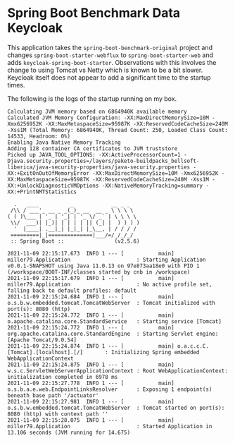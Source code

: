 # Spring Boot Benchmark Data Keycloak

This application takes the `spring-boot-benchmark-original` project and changes `spring-boot-starter-webflux` to `spring-boot-starter-web` and adds `keycloak-spring-boot-starter`.
Observations with this involves the change to using Tomcat vs Netty which is known to be a bit slower.
Keycloak itself does not appear to add a significant time to the startup times.

The following is the logs of the startup running on my box.

```
Calculating JVM memory based on 6864940K available memory
Calculated JVM Memory Configuration: -XX:MaxDirectMemorySize=10M -Xmx6256952K -XX:MaxMetaspaceSize=95987K -XX:ReservedCodeCacheSize=240M -Xss1M (Total Memory: 6864940K, Thread Count: 250, Loaded Class Count: 14533, Headroom: 0%)
Enabling Java Native Memory Tracking
Adding 128 container CA certificates to JVM truststore
Picked up JAVA_TOOL_OPTIONS: -XX:ActiveProcessorCount=1 -Djava.security.properties=/layers/paketo-buildpacks_bellsoft-liberica/java-security-properties/java-security.properties -XX:+ExitOnOutOfMemoryError -XX:MaxDirectMemorySize=10M -Xmx6256952K -XX:MaxMetaspaceSize=95987K -XX:ReservedCodeCacheSize=240M -Xss1M -XX:+UnlockDiagnosticVMOptions -XX:NativeMemoryTracking=summary -XX:+PrintNMTStatistics

  .   ____          _            __ _ _
 /\\ / ___'_ __ _ _(_)_ __  __ _ \ \ \ \
( ( )\___ | '_ | '_| | '_ \/ _` | \ \ \ \
 \\/  ___)| |_)| | | | | || (_| |  ) ) ) )
  '  |____| .__|_| |_|_| |_\__, | / / / /
 =========|_|==============|___/=/_/_/_/
 :: Spring Boot ::                (v2.5.6)

2021-11-09 22:15:17.673  INFO 1 --- [           main] miller79.Application                     : Starting Application v0.0.1-SNAPSHOT using Java 11.0.13 on 97e873aa18e0 with PID 1 (/workspace/BOOT-INF/classes started by cnb in /workspace)
2021-11-09 22:15:17.679  INFO 1 --- [           main] miller79.Application                     : No active profile set, falling back to default profiles: default
2021-11-09 22:15:24.684  INFO 1 --- [           main] o.s.b.w.embedded.tomcat.TomcatWebServer  : Tomcat initialized with port(s): 8080 (http)
2021-11-09 22:15:24.772  INFO 1 --- [           main] o.apache.catalina.core.StandardService   : Starting service [Tomcat]
2021-11-09 22:15:24.772  INFO 1 --- [           main] org.apache.catalina.core.StandardEngine  : Starting Servlet engine: [Apache Tomcat/9.0.54]
2021-11-09 22:15:24.874  INFO 1 --- [           main] o.a.c.c.C.[Tomcat].[localhost].[/]       : Initializing Spring embedded WebApplicationContext
2021-11-09 22:15:24.875  INFO 1 --- [           main] w.s.c.ServletWebServerApplicationContext : Root WebApplicationContext: initialization completed in 6978 ms
2021-11-09 22:15:27.778  INFO 1 --- [           main] o.s.b.a.e.web.EndpointLinksResolver      : Exposing 1 endpoint(s) beneath base path '/actuator'
2021-11-09 22:15:27.981  INFO 1 --- [           main] o.s.b.w.embedded.tomcat.TomcatWebServer  : Tomcat started on port(s): 8080 (http) with context path ''
2021-11-09 22:15:28.075  INFO 1 --- [           main] miller79.Application                     : Started Application in 13.106 seconds (JVM running for 14.675)
```